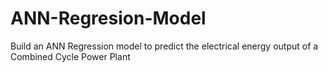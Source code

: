 # ANN-Regresion-Model
Build an ANN Regression model to predict the electrical energy output of a Combined Cycle Power Plant
